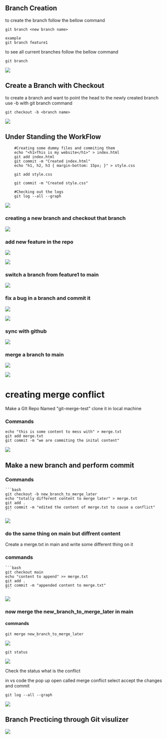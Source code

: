 
## Branch Creation 

to create the branch follow the bellow command 

	git branch <new branch name>

	example
	git branch feature1
to see all current branches follow the bellow command

	git branch

![](https://i.imgur.com/ANutpvb.png)

## Create a Branch with Checkout

to create a branch and want to point the head to the newly created branch use -b with git branch command

	git checkout -b <branch name>

![](https://i.imgur.com/5QwLY0M.png)


## Under Standing the WorkFlow

		#Creating some dummy files and commiting them
		echo "<h1>This is my website</h1>" > index.html
		git add index.html
		git commit -m "Created index.html"
		echo "h1, h2, h3 { margin-bottom: 15px; }" > style.css

		git add style.css
		
		git commit -m "Created style.css"
		
		#Checking out the logs
		git log --all --graph
	

![](https://i.imgur.com/4KbwC7W.png)


### creating a new branch and checkout that branch

![](https://i.imgur.com/Yud3LJV.png)

### add new feature in the repo

![](https://i.imgur.com/T14NjcY.png)


![](https://i.imgur.com/kBdYpVo.png)

### switch a branch from feature1 to main


![](https://i.imgur.com/ORAPTIu.png)


### fix a bug in a branch and commit it

![](https://i.imgur.com/X1CZNre.png)



![](https://i.imgur.com/ibdeZnG.png)

### sync with github



![](https://i.imgur.com/yOJ1mqv.png)


### merge a branch to main



![](https://i.imgur.com/YjBqhVB.png)



![](https://i.imgur.com/D7WqWLy.png)

# creating merge conflict

Make a GIt Repo Named "git-merge-test"
clone it in local machine

### Commands
	echo "this is some content to mess with" > merge.txt
	git add merge.txt
	git commit -m "we are commiting the inital content"


![](https://i.imgur.com/Pc1JTBG.png)


## Make a new branch and perform commit

### Commands

	```bash
	git checkout -b new_branch_to_merge_later
	echo "totally different content to merge later" > merge.txt
	git add .
	git commit -m "edited the content of merge.txt to cause a conflict"
	```

![](https://i.imgur.com/H9fVIMU.png)


### do the same thing on main but diffrent content

Create a merge.txt in main and write some different thing on it

### commands

	```bash
	git checkout main
	echo "content to append" >> merge.txt
	git add .
	git commit -m "appended content to merge.txt"
	```

![](https://i.imgur.com/IXBi3Vf.png)


### now merge the new_branch_to_merge_later in main

#### commands
	git merge new_branch_to_merge_later

![](https://i.imgur.com/ZHJGu92.png)


	git status

![](https://i.imgur.com/hEkFdvS.png)

Check the status what is the conflict

in vs code the pop up open called merge conflict select accept the changes and commit 

	git log --all --graph

![](https://i.imgur.com/I7XYmTq.png)

## Branch Precticing through Git visulizer

![](https://i.imgur.com/uBDNISR.png)
